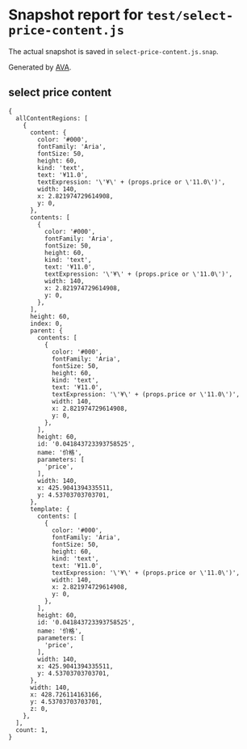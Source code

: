 # Snapshot report for `test/select-price-content.js`

The actual snapshot is saved in `select-price-content.js.snap`.

Generated by [AVA](https://ava.li).

## select price content

    {
      allContentRegions: [
        {
          content: {
            color: '#000',
            fontFamily: 'Aria',
            fontSize: 50,
            height: 60,
            kind: 'text',
            text: '¥11.0',
            textExpression: '\'¥\' + (props.price or \'11.0\')',
            width: 140,
            x: 2.821974729614908,
            y: 0,
          },
          contents: [
            {
              color: '#000',
              fontFamily: 'Aria',
              fontSize: 50,
              height: 60,
              kind: 'text',
              text: '¥11.0',
              textExpression: '\'¥\' + (props.price or \'11.0\')',
              width: 140,
              x: 2.821974729614908,
              y: 0,
            },
          ],
          height: 60,
          index: 0,
          parent: {
            contents: [
              {
                color: '#000',
                fontFamily: 'Aria',
                fontSize: 50,
                height: 60,
                kind: 'text',
                text: '¥11.0',
                textExpression: '\'¥\' + (props.price or \'11.0\')',
                width: 140,
                x: 2.821974729614908,
                y: 0,
              },
            ],
            height: 60,
            id: '0.041843723393758525',
            name: '价格',
            parameters: [
              'price',
            ],
            width: 140,
            x: 425.9041394335511,
            y: 4.53703703703701,
          },
          template: {
            contents: [
              {
                color: '#000',
                fontFamily: 'Aria',
                fontSize: 50,
                height: 60,
                kind: 'text',
                text: '¥11.0',
                textExpression: '\'¥\' + (props.price or \'11.0\')',
                width: 140,
                x: 2.821974729614908,
                y: 0,
              },
            ],
            height: 60,
            id: '0.041843723393758525',
            name: '价格',
            parameters: [
              'price',
            ],
            width: 140,
            x: 425.9041394335511,
            y: 4.53703703703701,
          },
          width: 140,
          x: 428.726114163166,
          y: 4.53703703703701,
          z: 0,
        },
      ],
      count: 1,
    }
